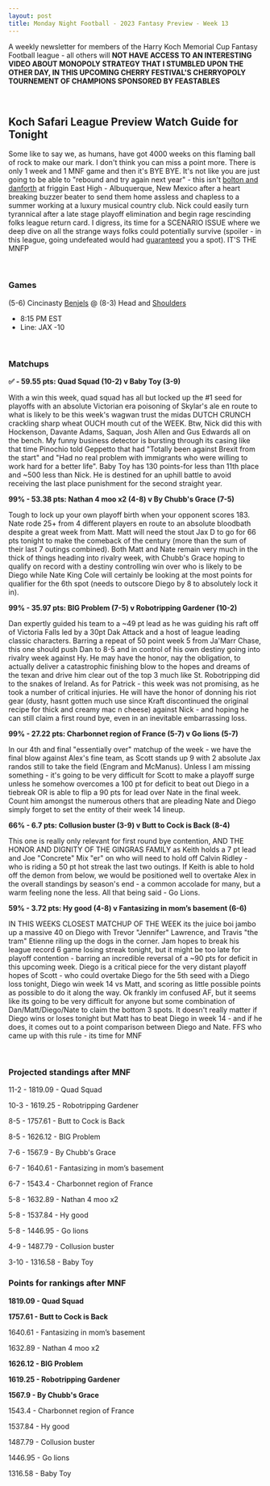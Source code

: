 ```yaml
---
layout: post
title: Monday Night Football - 2023 Fantasy Preview - Week 13
---
```


A weekly newsletter for members of the Harry Koch Memorial Cup Fantasy Football league - all others will **NOT HAVE ACCESS TO AN INTERESTING VIDEO ABOUT MONOPOLY STRATEGY THAT I STUMBLED UPON THE OTHER DAY, IN THIS UPCOMING CHERRY FESTIVAL'S CHERRYOPOLY TOURNEMENT OF CHAMPIONS SPONSORED BY FEASTABLES**

<br/>

## Koch Safari League Preview Watch Guide for Tonight

Some like to say we, as humans, have got 4000 weeks on this flaming ball of rock to make our mark. I don't think you can miss a point more. There is only 1 week and 1 MNF game and then it's BYE BYE. It's not like you are just going to be able to "rebound and try again next year" - this isn't [bolton and danforth](https://dramasportslifeandwriting.files.wordpress.com/2020/11/37d4f01fb4fd3d376da90bba20f0400d.jpg?w=1000) at friggin East High - Albuquerque, New Mexico after a heart breaking buzzer beater to send them home assless and chapless to a summer working at a luxury musical country club. Nick could easily turn tyrannical after a late stage playoff elimination and begin rage rescinding folks league return card. I digress, its time for a SCENARIO ISSUE where we deep dive on all the strange ways folks could potentially survive (spoiler - in this league, going undefeated would had [guaranteed](https://a4.espncdn.com/combiner/i?img=%2Fphoto%2F2023%2F1203%2Fr1261399_1296x729_16%2D9.jpg) you a spot). IT'S THE MNFP

<br/>

### Games
(5-6) Cincinasty [Benjels](https://www.youtube.com/watch?v=gdwchohlMjI) @ (8-3) Head and [Shoulders](https://i.redd.it/d0bbc58s17921.jpg)
* 8:15 PM EST
* Line: JAX -10

<br/>

### Matchups
	
**✅ - 59.55 pts: Quad Squad (10-2) v Baby Toy (3-9)**

With a win this week, quad squad has all but locked up the #1 seed for playoffs with an absolute Victorian era poisoning of Skylar's ale en route to what is likely to be this week's wagwan trust the midas DUTCH CRUNCH crackling sharp wheat OUCH mouth cut of the WEEK. Btw, Nick did this with Hockenson, Davante Adams, Saquan, Josh Allen and Gus Edwards all on the bench. My funny business detector is bursting through its casing like that time Pinochio told Geppetto that had "Totally been against Brexit from the start" and "Had no real problem with immigrants who were willing to work hard for a better life". Baby Toy has 130 points-for less than 11th place and ~500 less than Nick. He is destined for an uphill battle to avoid receiving the last place punishment for the second straight year.        

**99% - 53.38 pts: Nathan 4 moo x2 (4-8) v By Chubb's Grace (7-5)**

Tough to lock up your own playoff birth when your opponent scores 183. Nate rode 25+ from 4 different players en route to an absolute bloodbath despite a great week from Matt. Matt will need the stout Jax D to go for 66 pts tonight to make the comeback of the century (more than the sum of their last 7 outings combined). Both Matt and Nate remain very much in the thick of things heading into rivalry week, with Chubb's Grace hoping to qualify on record with a destiny controlling win over who is likely to be Diego while Nate King Cole will certainly be looking at the most points for qualifier for the 6th spot (needs to outscore Diego by 8 to absolutely lock it in).

**99% - 35.97 pts: BIG Problem (7-5) v Robotripping Gardener (10-2)**

Dan expertly guided his team to a ~49 pt lead as he was guiding his raft off of Victoria Falls led by a 30pt Dak Attack and a host of league leading classic characters. Barring a repeat of 50 point week 5 from Ja'Marr Chase, this one should push Dan to 8-5 and in control of his own destiny going into rivalry week against Hy. He may have the honor, nay the obligation, to actually deliver a catastrophic finishing blow to the hopes and dreams of the texan and drive him clear out of the top 3 much like St. Robotripping did to the snakes of Ireland. As for Patrick - this week was not promising, as he took a number of critical injuries. He will have the honor of donning his riot gear (dusty, hasnt gotten much use since Kraft discontinued the original recipe for thick and creamy mac n cheese) against Nick - and hoping he can still claim a first round bye, even in an inevitable embarrassing loss. 

**99% - 27.22 pts: Charbonnet region of France (5-7) v Go lions (5-7)**

In our 4th and final "essentially over" matchup of the week - we have the final blow against Alex's fine team, as Scott stands up 9 with 2 absolute Jax randos still to take the field (Engram and McManus). Unless I am missing something - it's going to be very difficult for Scott to make a playoff surge unless he somehow overcomes a 100 pt for deficit to beat out Diego in a tiebreak OR is able to flip a 90 pts for lead over Nate in the final week. Count him amongst the numerous others that are pleading Nate and Diego simply forget to set the entity of their week 14 lineup.     

**66% - 6.7 pts: Collusion buster (3-9) v Butt to Cock is Back (8-4)**

This one is really only relevant for first round bye contention, AND THE HONOR AND DIGNITY OF THE GINGRAS FAMILY as Keith holds a 7 pt lead and Joe "Concrete" Mix "er" on who will need to hold off Calvin Ridley - who is riding a 50 pt hot streak the last two outings. If Keith is able to hold off the demon from below, we would be positioned well to overtake Alex in the overall standings by season's end - a common accolade for many, but a warm feeling none the less. All that being said - Go Lions.

**59% - 3.72 pts: Hy good (4-8) v Fantasizing in mom’s basement (6-6)**

IN THIS WEEKS CLOSEST MATCHUP OF THE WEEK its the juice boi jambo up a massive 40 on Diego with Trevor "Jennifer" Lawrence, and Travis "the tram" Etienne riling up the dogs in the corner. Jam hopes to break his league record 6 game losing streak tonight, but it might be too late for playoff contention - barring an incredible reversal of a ~90 pts for deficit in this upcoming week. Diego is a critical piece for the very distant playoff hopes of Scott - who could overtake Diego for the 5th seed with a Diego loss tonight, Diego win week 14 vs Matt, and scoring as little possible points as possible to do it along the way. Ok frankly im confused AF, but it seems like its going to be very difficult for anyone but some combination of Dan/Matt/Diego/Nate to claim the bottom 3 spots. It doesn't really matter if Diego wins or loses tonight but Matt has to beat Diego in week 14 - and if he does, it comes out to a point comparison between Diego and Nate. FFS who came up with this rule - its time for MNF 

<br/>

### Projected standings after MNF

11-2  -  1819.09  -  Quad Squad

10-3  -  1619.25  -  Robotripping Gardener

8-5  -  1757.61  -  Butt to Cock is Back

8-5  -  1626.12  -  BIG Problem

7-6  -  1567.9  -  By Chubb's Grace

6-7  -  1640.61  -  Fantasizing in mom’s basement

6-7  -  1543.4  -  Charbonnet region of France

5-8  -  1632.89  -  Nathan 4 moo x2

5-8  -  1537.84  -  Hy good

5-8  -  1446.95  -  Go lions

4-9  -  1487.79  -  Collusion buster

3-10  -  1316.58  -  Baby Toy

### Points for rankings after MNF

**1819.09  -  Quad Squad**

**1757.61  -  Butt to Cock is Back**

1640.61  -  Fantasizing in mom’s basement

1632.89  -  Nathan 4 moo x2

**1626.12  -  BIG Problem**

**1619.25  -  Robotripping Gardener**

**1567.9  -  By Chubb's Grace**

1543.4  -  Charbonnet region of France

1537.84  -  Hy good

1487.79  -  Collusion buster

1446.95  -  Go lions

1316.58  -  Baby Toy

<br/>

